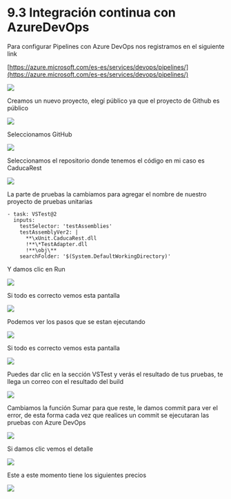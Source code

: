 # 9.3 Integración continua con AzureDevOps

Para configurar Pipelines con Azure DevOps nos registramos en el siguiente link

[https://azure.microsoft.com/es-es/services/devops/pipelines/](https://azure.microsoft.com/es-es/services/devops/pipelines/)

![](../.gitbook/assets/image%20%28240%29.png)

Creamos un nuevo proyecto, elegí público ya que el proyecto de Github es público

![](../.gitbook/assets/image%20%28170%29.png)

Seleccionamos GitHub

![](../.gitbook/assets/image%20%28139%29.png)

Seleccionamos el repositorio donde tenemos el código en mi caso es CaducaRest

![](../.gitbook/assets/image%20%2844%29.png)

La parte de pruebas la cambiamos para agregar el nombre de nuestro proyecto de pruebas unitarias

```text
- task: VSTest@2
  inputs:
    testSelector: 'testAssemblies'
    testAssemblyVer2: |
      **\xUnit.CaducaRest.dll
      !**\*TestAdapter.dll
      !**\obj\**
    searchFolder: '$(System.DefaultWorkingDirectory)'
```

Y damos clic en Run

![](../.gitbook/assets/image%20%28143%29.png)

Si todo es correcto vemos esta pantalla

![](../.gitbook/assets/image%20%28114%29.png)

Podemos ver los pasos que se estan ejecutando

![](../.gitbook/assets/image%20%28213%29.png)

Si todo es correcto vemos esta pantalla

![](../.gitbook/assets/image%20%28167%29.png)

Puedes dar clic en la sección VSTest y verás el resultado de tus pruebas, te llega un correo con el resultado del build

![](../.gitbook/assets/image%20%28145%29.png)

Cambiamos la función Sumar para que reste, le damos commit para ver el error, de esta forma cada vez que realices un commit se ejecutaran las pruebas con Azure DevOps

![](../.gitbook/assets/image%20%28104%29.png)

Si damos clic vemos el detalle

![](../.gitbook/assets/image%20%28154%29.png)

Este a este momento tiene los siguientes precios

![](../.gitbook/assets/image%20%28230%29.png)



